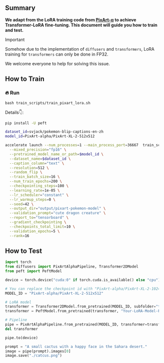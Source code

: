 ## Summary

**We adapt from the LoRA training code from [PixArt-α](https://github.com/PixArt-alpha/PixArt-alpha) 
to achieve Transformer-LoRA fine-tuning. This document will guide you how to train and test.**

> [!IMPORTANT]  
> Somehow due to the implementation of `diffusers` and `transformers`,
> LoRA training for `transformers` can only be done in FP32.
> 
> We welcome everyone to help for solving this issue.

## How to Train
### 🔥 Run
```bahs
bash train_scripts/train_pixart_lora.sh
```

Details👇:

```bash
pip install -U peft

dataset_id=svjack/pokemon-blip-captions-en-zh
model_id=PixArt-alpha/PixArt-XL-2-512x512

accelerate launch --num_processes=1 --main_process_port=36667  train_scripts/train_pixart_lora_hf.py \
  --mixed_precision="fp16" \
  --pretrained_model_name_or_path=$model_id \
  --dataset_name=$dataset_id \
  --caption_column="text" \
  --resolution=512 \
  --random_flip \
  --train_batch_size=16 \
  --num_train_epochs=200 \
  --checkpointing_steps=100 \
  --learning_rate=1e-05 \
  --lr_scheduler="constant" \
  --lr_warmup_steps=0 \
  --seed=42 \
  --output_dir="output/pixart-pokemon-model" \
  --validation_prompt="cute dragon creature" \
  --report_to="tensorboard" \
  --gradient_checkpointing \
  --checkpoints_total_limit=10 \
  --validation_epochs=5 \
  --rank=16
```

## How to Test

```python
import torch
from diffusers import PixArtAlphaPipeline, Transformer2DModel
from peft import PeftModel

device = torch.device("cuda:0" if torch.cuda.is_available() else "cpu")

# You can replace the checkpoint id with "PixArt-alpha/PixArt-XL-2-1024-MS" too.
MODEL_ID = "PixArt-alpha/PixArt-XL-2-512x512"

# LoRA model
transformer = Transformer2DModel.from_pretrained(MODEL_ID, subfolder="transformer", torch_dtype=torch.float16)
transformer = PeftModel.from_pretrained(transformer, "Your-LoRA-Model-Path")

# Pipeline
pipe = PixArtAlphaPipeline.from_pretrained(MODEL_ID, transformer=transformer, torch_dtype=torch.float16)
del transformer

pipe.to(device)

prompt = "A small cactus with a happy face in the Sahara desert."
image = pipe(prompt).images[0]
image.save("./catcus.png")
```
